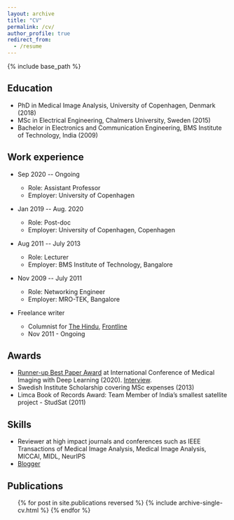 ```yaml
---
layout: archive
title: "CV"
permalink: /cv/
author_profile: true
redirect_from:
  - /resume
---
```


{% include base_path %}

Education
---
* PhD in Medical Image Analysis, University of Copenhagen, Denmark (2018)
* MSc in Electrical Engineering, Chalmers University, Sweden (2015) 
* Bachelor in Electronics and Communication Engineering, BMS Institute of Technology, India (2009) 

Work experience
---
* Sep 2020 -- Ongoing
	* Role: Assistant Professor
	* Employer: University of Copenhagen
* Jan 2019 -- Aug. 2020
	* Role: Post-doc 
	* Employer: University of Copenhagen, Copenhagen
* Aug 2011 -- July 2013
	* Role: Lecturer
	* Employer: BMS Institute of Technology, Bangalore
* Nov 2009 -- July 2011
 	* Role: Networking Engineer
	* Employer: MRO-TEK, Bangalore
 
* Freelance writer
	* Columnist for [The Hindu](https://www.thehindu.com/profile/author/RaghavendraS/), [Frontline](https://frontline.thehindu.com/profile/author/Raghavendra-Selvan/)
	* Nov 2011 - Ongoing

Awards
---
* [Runner-up Best Paper Award](https://2020.midl.io/papers/selvan20.html) at International Conference of Medical Imaging with Deep Learning (2020). [Interview](https://rsipvision.com/ComputerVisionNews-2019August/24/).
* Swedish Institute Scholarship covering MSc expenses (2013)
* Limca Book of Records Award: Team Member of India’s smallest satellite project - StudSat (2011)

Skills
---
* Reviewer at high impact journals and conferences such as IEEE Transactions of Medical Image Analysis, Medical Image Analysis, MICCAI, MIDL, NeurIPS
* [Blogger](http://blog.sarvajna.in)

Publications
---
  <ul>{% for post in site.publications reversed %}
    {% include archive-single-cv.html %}
  {% endfor %}</ul>
  

